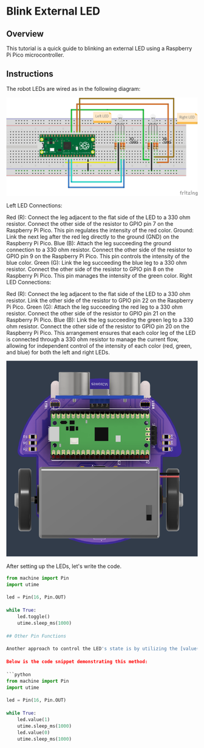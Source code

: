# Blink External LED

## Overview

This tutorial is a quick guide to blinking an external LED using a Raspberry Pi Pico microcontroller.

## Instructions

The robot LEDs are wired as in the following diagram:

![LEDs on Breadboard](https://github.com/mjtroniks/Mojobot/blob/4445f12cad92337dabb1a75218ab8db92b7634c7/MojobotPico/Micropython/Images/LED%20setup%20breadboard.jpg)

Left LED Connections:

Red (R): Connect the leg adjacent to the flat side of the LED to a 330 ohm resistor. Connect the other side of the resistor to GPIO pin 7 on the Raspberry Pi Pico. This pin regulates the intensity of the red color.
Ground: Link the next leg after the red leg directly to the ground (GND) on the Raspberry Pi Pico.
Blue (B): Attach the leg succeeding the ground connection to a 330 ohm resistor. Connect the other side of the resistor to GPIO pin 9 on the Raspberry Pi Pico. This pin controls the intensity of the blue color.
Green (G): Link the leg succeeding the blue leg to a 330 ohm resistor. Connect the other side of the resistor to GPIO pin 8 on the Raspberry Pi Pico. This pin manages the intensity of the green color.
Right LED Connections:

Red (R): Connect the leg adjacent to the flat side of the LED to a 330 ohm resistor. Link the other side of the resistor to GPIO pin 22 on the Raspberry Pi Pico.
Green (G): Attach the leg succeeding the red leg to a 330 ohm resistor. Connect the other side of the resistor to GPIO pin 21 on the Raspberry Pi Pico.
Blue (B): Link the leg succeeding the green leg to a 330 ohm resistor. Connect the other side of the resistor to GPIO pin 20 on the Raspberry Pi Pico.
This arrangement ensures that each color leg of the LED is connected through a 330 ohm resistor to manage the current flow, allowing for independent control of the intensity of each color (red, green, and blue) for both the left and right LEDs.

![Robot Leds](https://github.com/mjtroniks/Mojobot/blob/dcf25ff05e4eff7f64864f8ec74484e06fddeac2/MojobotPico/Micropython/Images/left%20right%20led.PNG)

After setting up the LEDs, let's write the code. 



```python
from machine import Pin
import utime

led = Pin(16, Pin.OUT)

while True:
    led.toggle()
    utime.sleep_ms(1000)

## Other Pin Functions

Another approach to control the LED's state is by utilizing the [value() function](https://docs.micropython.org/en/latest/library/machine.Pin.html#machine.Pin.value).

Below is the code snippet demonstrating this method:

```python
from machine import Pin
import utime

led = Pin(16, Pin.OUT)

while True:
    led.value(1)
    utime.sleep_ms(1000)
    led.value(0)
    utime.sleep_ms(1000)


